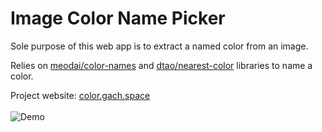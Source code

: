 # Image Color Name Picker 
Sole purpose of this web app is to extract a named color from an image.

Relies on <a href="https://github.com/meodai/color-names">meodai/color-names</a> and <a href="https://github.com/dtao/nearest-color">dtao/nearest-color</a> libraries to name a color. 

Project website: [color.gach.space](http://color.gach.space)
<br>
<br>
![Demo](https://github.com/georgegach/image-color-name/raw/master/assets/demo.gif)
